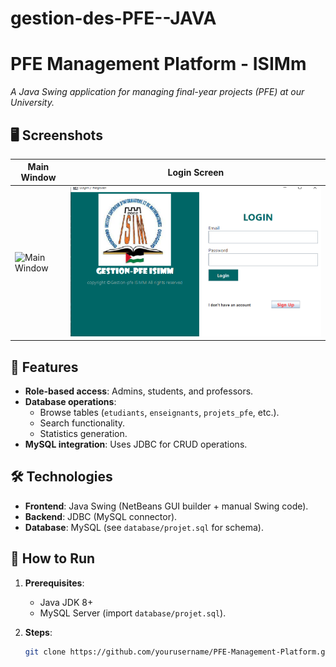 # gestion-des-PFE--JAVA
# PFE Management Platform - ISIMm  
*A Java Swing application for managing final-year projects (PFE) at our University.*  

## 🖥️ Screenshots  
| Main Window | Login Screen |  
|-------------|--------------|  
| ![Main Window](images/main_window.png) | ![Login](images/login.png) |  

## 🔧 Features  
- **Role-based access**: Admins, students, and professors.  
- **Database operations**:  
  - Browse tables (`etudiants`, `enseignants`, `projets_pfe`, etc.).  
  - Search functionality.  
  - Statistics generation.  
- **MySQL integration**: Uses JDBC for CRUD operations.  

## 🛠 Technologies  
- **Frontend**: Java Swing (NetBeans GUI builder + manual Swing code).  
- **Backend**: JDBC (MySQL connector).  
- **Database**: MySQL (see `database/projet.sql` for schema).  

## 🚀 How to Run  
1. **Prerequisites**:  
   - Java JDK 8+  
   - MySQL Server (import `database/projet.sql`).  

2. **Steps**:  
   ```bash
   git clone https://github.com/yourusername/PFE-Management-Platform.git

